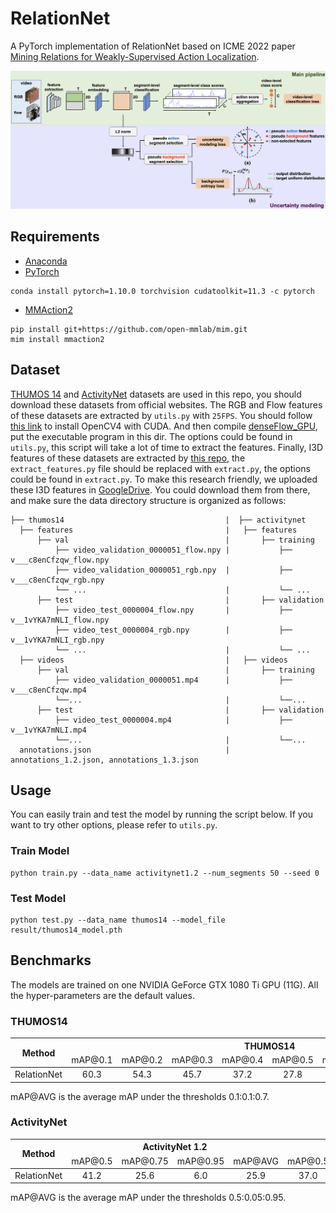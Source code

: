 # RelationNet

A PyTorch implementation of RelationNet based on ICME 2022 paper
[Mining Relations for Weakly-Supervised Action Localization]().

![Network Architecture](result/structure.png)

## Requirements

- [Anaconda](https://www.anaconda.com/download/)
- [PyTorch](https://pytorch.org)

```
conda install pytorch=1.10.0 torchvision cudatoolkit=11.3 -c pytorch
```

- [MMAction2](https://mmaction2.readthedocs.io)

```
pip install git+https://github.com/open-mmlab/mim.git
mim install mmaction2
```

## Dataset

[THUMOS 14](http://crcv.ucf.edu/THUMOS14/download.html) and [ActivityNet](http://activity-net.org/download.html)
datasets are used in this repo, you should download these datasets from official websites. The RGB and Flow features of
these datasets are extracted by `utils.py` with `25FPS`. You should follow
[this link](https://gist.github.com/raulqf/f42c718a658cddc16f9df07ecc627be7) to install OpenCV4 with CUDA. And then
compile [denseFlow_GPU](https://github.com/daveboat/denseFlow_GPU), put the executable program in this dir. The options
could be found in `utils.py`, this script will take a lot of time to extract the features. Finally, I3D features of
these datasets are extracted by [this repo](https://github.com/Finspire13/pytorch-i3d-feature-extraction), the
`extract_features.py` file should be replaced with `extract.py`, the options could be found in `extract.py`. To make
this research friendly, we uploaded these I3D features
in [GoogleDrive](https://drive.google.com/drive/folders/1wudi03iJQYZ3qN2RUHB5senFrbFrWUQw?usp=sharing). You could
download them from there, and make sure the data directory structure is organized as follows:

 ```
├── thumos14                                    |  ├── activitynet
   ├── features                                  |   ├── features
       ├── val                                   |       ├── training 
           ├── video_validation_0000051_flow.npy |           ├── v___c8enCfzqw_flow.npy
           ├── video_validation_0000051_rgb.npy  |           ├── v___c8enCfzqw_rgb.npy
           └── ...                               |           └── ...                           
       ├── test                                  |       ├── validation                 
           ├── video_test_0000004_flow.npy       |           ├── v__1vYKA7mNLI_flow.npy  
           ├── video_test_0000004_rgb.npy        |           ├── v__1vYKA7mNLI_rgb.npy 
           └── ...                               |           └── ...     
   ├── videos                                    |   ├── videos  
       ├── val                                   |       ├── training      
           ├── video_validation_0000051.mp4      |           ├── v___c8enCfzqw.mp4
           └──...                                |           └──...        
       ├── test                                  |       ├── validation           
           ├── video_test_0000004.mp4            |           ├── v__1vYKA7mNLI.mp4
           └──...                                |           └──...      
   annotations.json                              | annotations_1.2.json, annotations_1.3.json
```

## Usage

You can easily train and test the model by running the script below. If you want to try other options, please refer to
`utils.py`.

### Train Model

```
python train.py --data_name activitynet1.2 --num_segments 50 --seed 0
```

### Test Model

```
python test.py --data_name thumos14 --model_file result/thumos14_model.pth
```

## Benchmarks

The models are trained on one NVIDIA GeForce GTX 1080 Ti GPU (11G). All the hyper-parameters are the default values.

### THUMOS14

<table>
<thead>
  <tr>
    <th rowspan="3">Method</th>
    <th colspan="8">THUMOS14</th>
    <th rowspan="3">Download</th>
  </tr>
  <tr>
    <td align="center">mAP@0.1</td>
    <td align="center">mAP@0.2</td>
    <td align="center">mAP@0.3</td>
    <td align="center">mAP@0.4</td>
    <td align="center">mAP@0.5</td>
    <td align="center">mAP@0.6</td>
    <td align="center">mAP@0.7</td>
    <td align="center">mAP@AVG</td>
  </tr>
</thead>
<tbody>
  <tr>
    <td align="center">RelationNet</td>
    <td align="center">60.3</td>
    <td align="center">54.3</td>
    <td align="center">45.7</td>
    <td align="center">37.2</td>
    <td align="center">27.8</td>
    <td align="center">18.2</td>
    <td align="center">9.2</td>
    <td align="center">36.1</td>
    <td align="center"><a href="https://pan.baidu.com/s/1mv-RHb9VNu2FYBdzjNehPA">GoogleDrive</a></td>
  </tr>
</tbody>
</table>

mAP@AVG is the average mAP under the thresholds 0.1:0.1:0.7.

### ActivityNet

<table>
<thead>
  <tr>
    <th rowspan="3">Method</th>
    <th colspan="4">ActivityNet 1.2</th>
    <th colspan="4">ActivityNet 1.3</th>
    <th rowspan="3">Download</th>
  </tr>
  <tr>
    <td align="center">mAP@0.5</td>
    <td align="center">mAP@0.75</td>
    <td align="center">mAP@0.95</td>
    <td align="center">mAP@AVG</td>
    <td align="center">mAP@0.5</td>
    <td align="center">mAP@0.75</td>
    <td align="center">mAP@0.95</td>
    <td align="center">mAP@AVG</td>
  </tr>
</thead>
<tbody>
  <tr>
    <td align="center">RelationNet</td>
    <td align="center">41.2</td>
    <td align="center">25.6</td>
    <td align="center">6.0</td>
    <td align="center">25.9</td>
    <td align="center">37.0</td>
    <td align="center">23.9</td>
    <td align="center">5.7</td>
    <td align="center">23.7</td>
    <td align="center"><a href="https://pan.baidu.com/s/11_7eu29IQ50rBU2W-dFceg">GoogleDrive</a></td>
  </tr>
</tbody>
</table>

mAP@AVG is the average mAP under the thresholds 0.5:0.05:0.95.
